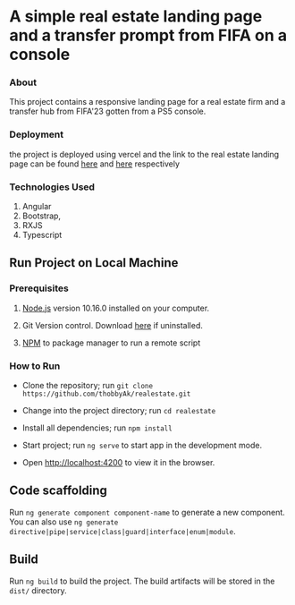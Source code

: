 # A simple real estate landing page and a transfer prompt from FIFA on a console

### About

This project contains a responsive landing page for a real estate firm and a transfer hub from FIFA'23 gotten from a PS5 console.

### Deployment

the project is deployed using vercel and the link to the real estate landing page can be found [here](https://realestate-one-red.vercel.app) and [here](https://realestate-one-red.vercel.app/football) respectively

### Technologies Used

1. Angular
2. Bootstrap,
3. RXJS
4. Typescript

## Run Project on Local Machine

### Prerequisites

1. [Node.js](https://nodejs.org/) version 10.16.0 installed on your computer.

2. Git Version control. Download [here](https://git-scm.com/downloads) if uninstalled.
3. [NPM](https://www.npmjs.com/) to package manager to run a remote script

### How to Run

- Clone the repository; run `git clone https://github.com/thobbyAk/realestate.git`

- Change into the project directory; run `cd realestate`

- Install all dependencies; run `npm install`

- Start project; run `ng serve` to start app in the development mode.

- Open [http://localhost:4200](http://localhost:4200) to view it in the browser.

## Code scaffolding

Run `ng generate component component-name` to generate a new component. You can also use `ng generate directive|pipe|service|class|guard|interface|enum|module`.

## Build

Run `ng build` to build the project. The build artifacts will be stored in the `dist/` directory.
